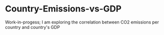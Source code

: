 # Country-Emissions-vs-GDP
Work-in-progess; I am exploring the correlation between CO2 emissions per country and country's GDP
